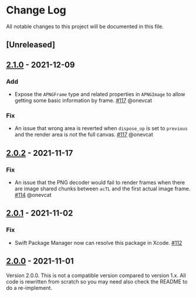 # Change Log

All notable changes to this project will be documented in this file.

## [Unreleased]

## [2.1.0] - 2021-12-09

### Add

- Expose the `APNGFrame` type and related properties in `APNGImage` to allow getting some basic information by frame. [#117](https://github.com/onevcat/APNGKit/pull/117) @onevcat

### Fix

- An issue that wrong area is reverted when `dispose_op` is set to `previous` and the render area is not the full canvas. [#117](https://github.com/onevcat/APNGKit/pull/117) @onevcat

## [2.0.2] - 2021-11-17

### Fix

- An issue that the PNG decoder would fail to render frames when there are image shared chunks between `acTL` and the first actual image frame. [#114](https://github.com/onevcat/APNGKit/pull/114) @onevcat

## [2.0.1] - 2021-11-02

### Fix

- Swift Package Manager now can resolve this package in Xcode. [#112](https://github.com/onevcat/APNGKit/pull/112)

## [2.0.0] - 2021-11-01

Version 2.0.0. This is not a compatible version compared to version 1.x. All code is rewritten from scratch so you may
need also check the README to do a re-implement.

[2.0.0]: https://github.com/onevcat/APNGKit/compare/1.2.3...2.0.0
[2.0.1]: https://github.com/onevcat/APNGKit/compare/2.0.0...2.0.1
[2.0.2]: https://github.com/onevcat/APNGKit/compare/2.0.1...2.0.2
[2.1.0]: https://github.com/onevcat/APNGKit/compare/2.0.2...2.1.0
